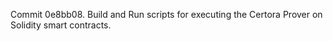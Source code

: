 Commit 0e8bb08.                    Build and Run scripts for executing the Certora Prover on Solidity smart contracts.